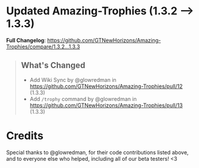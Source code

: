 # Updated Amazing-Trophies (1.3.2 -->  1.3.3)
**Full Changelog**: https://github.com/GTNewHorizons/Amazing-Trophies/compare/1.3.2...1.3.3
>## What's Changed
> * Add Wiki Sync by @glowredman in https://github.com/GTNewHorizons/Amazing-Trophies/pull/12 (1.3.3)
> * Add `/trophy` command by @glowredman in https://github.com/GTNewHorizons/Amazing-Trophies/pull/13 (1.3.3)
>

# Credits
Special thanks to @glowredman, for their code contributions listed above, and to everyone else who helped, including all of our beta testers! <3